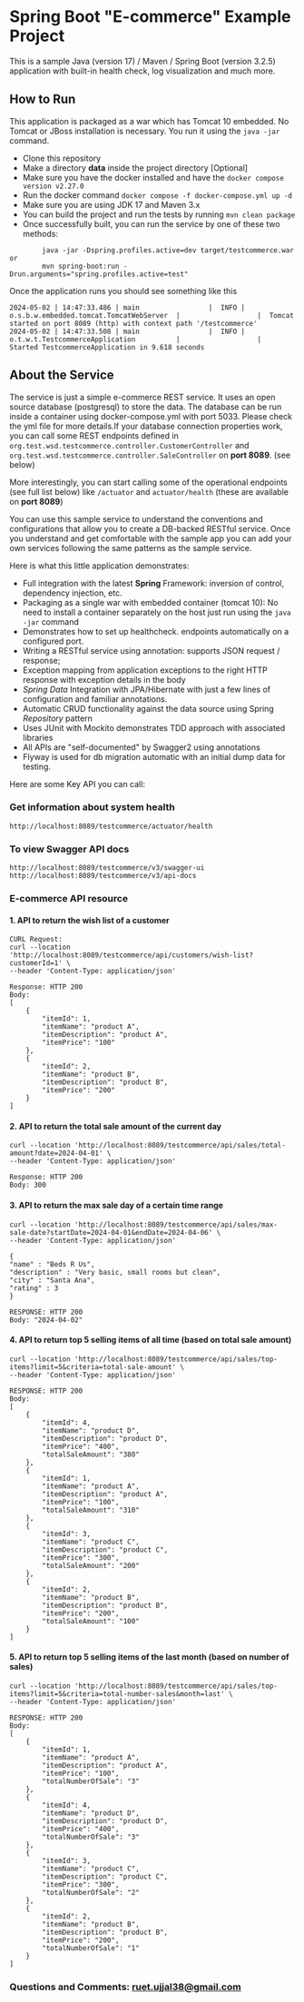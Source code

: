 # Spring Boot "E-commerce" Example Project

This is a sample Java (version 17) / Maven / Spring Boot (version 3.2.5) application with built-in health check, log
visualization and much more.

## How to Run

This application is packaged as a war which has Tomcat 10 embedded. No Tomcat or JBoss installation is necessary. You
run it using the ```java -jar``` command.

* Clone this repository
* Make a directory **data** inside the project directory [Optional]
* Make sure you have the docker installed and have the `docker compose version v2.27.0`
* Run the docker command ```docker compose -f docker-compose.yml up -d```
* Make sure you are using JDK 17 and Maven 3.x
* You can build the project and run the tests by running ```mvn clean package```
* Once successfully built, you can run the service by one of these two methods:

```
        java -jar -Dspring.profiles.active=dev target/testcommerce.war
or
        mvn spring-boot:run -Drun.arguments="spring.profiles.active=test"
```

Once the application runs you should see something like this

```
2024-05-02 | 14:47:33.486 | main                 |  INFO | o.s.b.w.embedded.tomcat.TomcatWebServer  |                   |  Tomcat started on port 8089 (http) with context path '/testcommerce'
2024-05-02 | 14:47:33.508 | main                 |  INFO | o.t.w.t.TestcommerceApplication          |                   |  Started TestcommerceApplication in 9.618 seconds
```

## About the Service

The service is just a simple e-commerce REST service. It uses an open source database (postgresql) to store the data.
The database can be run inside a container using docker-compose.yml with port 5033. Please check the yml file for more
details.If your database connection properties work, you can call some REST endpoints defined
in ```org.test.wsd.testcommerce.controller.CustomerController```
and ```org.test.wsd.testcommerce.controller.SaleController``` on **port 8089**. (see below)

More interestingly, you can start calling some of the operational endpoints (see full list below) like ```/actuator```
and ```actuator/health``` (these are available on **port 8089**)

You can use this sample service to understand the conventions and configurations that allow you to create a DB-backed
RESTful service. Once you understand and get comfortable with the sample app you can add your own services following the
same patterns as the sample service.

Here is what this little application demonstrates:

* Full integration with the latest **Spring** Framework: inversion of control, dependency injection, etc.
* Packaging as a single war with embedded container (tomcat 10): No need to install a container separately on the host
  just run using the ``java -jar`` command
* Demonstrates how to set up healthcheck. endpoints automatically on a configured port.
* Writing a RESTful service using annotation: supports JSON request / response;
* Exception mapping from application exceptions to the right HTTP response with exception details in the body
* *Spring Data* Integration with JPA/Hibernate with just a few lines of configuration and familiar annotations.
* Automatic CRUD functionality against the data source using Spring *Repository* pattern
* Uses JUnit with Mockito demonstrates TDD approach with associated libraries
* All APIs are "self-documented" by Swagger2 using annotations
* Flyway is used for db migration automatic with an initial dump data for testing.

Here are some Key API you can call:

### Get information about system health

```
http://localhost:8089/testcommerce/actuator/health
```

### To view Swagger  API docs

```
http://localhost:8089/testcommerce/v3/swagger-ui
http://localhost:8089/testcommerce/v3/api-docs
```

### E-commerce API resource

#### 1. API to return the wish list of a customer

```
CURL Request:
curl --location 'http://localhost:8089/testcommerce/api/customers/wish-list?customerId=1' \
--header 'Content-Type: application/json'

Response: HTTP 200
Body:
[
    {
        "itemId": 1,
        "itemName": "product A",
        "itemDescription": "product A",
        "itemPrice": "100"
    },
    {
        "itemId": 2,
        "itemName": "product B",
        "itemDescription": "product B",
        "itemPrice": "200"
    }
]
```

#### 2. API to return the total sale amount of the current day

```
curl --location 'http://localhost:8089/testcommerce/api/sales/total-amount?date=2024-04-01' \
--header 'Content-Type: application/json'

Response: HTTP 200
Body: 300
```

#### 3. API to return the max sale day of a certain time range

```
curl --location 'http://localhost:8089/testcommerce/api/sales/max-sale-date?startDate=2024-04-01&endDate=2024-04-06' \
--header 'Content-Type: application/json'

{
"name" : "Beds R Us",
"description" : "Very basic, small rooms but clean",
"city" : "Santa Ana",
"rating" : 3
}

RESPONSE: HTTP 200 
Body: "2024-04-02"
```

#### 4. API to return top 5 selling items of all time (based on total sale amount)

```
curl --location 'http://localhost:8089/testcommerce/api/sales/top-items?limit=5&criteria=total-sale-amount' \
--header 'Content-Type: application/json'

RESPONSE: HTTP 200 
Body:
[
    {
        "itemId": 4,
        "itemName": "product D",
        "itemDescription": "product D",
        "itemPrice": "400",
        "totalSaleAmount": "380"
    },
    {
        "itemId": 1,
        "itemName": "product A",
        "itemDescription": "product A",
        "itemPrice": "100",
        "totalSaleAmount": "310"
    },
    {
        "itemId": 3,
        "itemName": "product C",
        "itemDescription": "product C",
        "itemPrice": "300",
        "totalSaleAmount": "200"
    },
    {
        "itemId": 2,
        "itemName": "product B",
        "itemDescription": "product B",
        "itemPrice": "200",
        "totalSaleAmount": "100"
    }
]
```

#### 5. API to return top 5 selling items of the last month (based on number of sales)

```
curl --location 'http://localhost:8089/testcommerce/api/sales/top-items?limit=5&criteria=total-number-sales&month=last' \
--header 'Content-Type: application/json'

RESPONSE: HTTP 200 
Body:
[
    {
        "itemId": 1,
        "itemName": "product A",
        "itemDescription": "product A",
        "itemPrice": "100",
        "totalNumberOfSale": "3"
    },
    {
        "itemId": 4,
        "itemName": "product D",
        "itemDescription": "product D",
        "itemPrice": "400",
        "totalNumberOfSale": "3"
    },
    {
        "itemId": 3,
        "itemName": "product C",
        "itemDescription": "product C",
        "itemPrice": "300",
        "totalNumberOfSale": "2"
    },
    {
        "itemId": 2,
        "itemName": "product B",
        "itemDescription": "product B",
        "itemPrice": "200",
        "totalNumberOfSale": "1"
    }
]
```

### Questions and Comments: ruet.ujjal38@gmail.com


